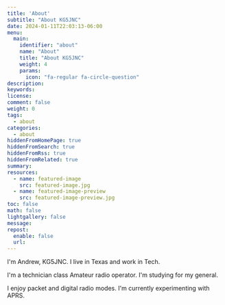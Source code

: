 ```yaml
---
title: 'About'
subtitle: "About KG5JNC"
date: 2024-01-11T22:03:13-06:00
menu:
  main:
    identifier: "about"
    name: "About"
    title: "About KG5JNC"
    weight: 4
    params:
      icon: "fa-regular fa-circle-question"
description:
keywords:
license:
comment: false
weight: 0
tags:
  - about
categories:
  - about
hiddenFromHomePage: true
hiddenFromSearch: true
hiddenFromRss: true
hiddenFromRelated: true
summary:
resources:
  - name: featured-image
    src: featured-image.jpg
  - name: featured-image-preview
    src: featured-image-preview.jpg
toc: false
math: false
lightgallery: false
message:
repost:
  enable: false
  url:
---
```


I'm Andrew, KG5JNC. I live in Texas and work in Tech.

I'm a technician class Amateur radio operator. I'm studying for my general.

I enjoy packet and digital radio modes. I'm currently experimenting with APRS.